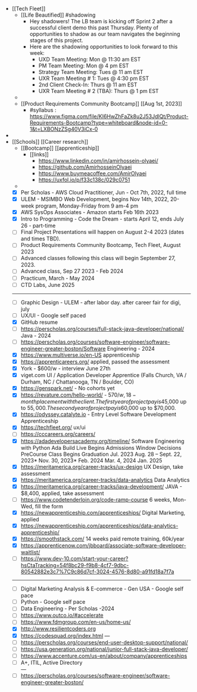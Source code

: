 - [[Tech Fleet]]
	- [[Life Beautified]] #shadowing
		- Hey shadowers! The LB team is kicking off Sprint 2 after a successful client demo this past Thursday. Plenty of opportunities to shadow as our team navigates the beginning stages of this project.
		- Here are the shadowing opportunities to look forward to this week:
			- UXD Team Meeting: Mon @ 11:30 am EST
			- PM Team Meeting: Mon @ 4 pm EST
			- Strategy Team Meeting: Tues @ 11 am EST
			- UXR Team Meeting # 1: Tues @ 4:30 pm EST
			- 2nd Client Check-In: Thurs @ 11 am EST
			- UXR Team Meeting # 2 (TBA): Thurs @ 1 pm EST
	-
	- [[Product Requirements Community Bootcamp]] [[Aug 1st, 2023]]
		- #syllabus : https://www.figma.com/file/KI6HwZhFaZk8u2J53JdlQt/Product-Requirements-Bootcamp?type=whiteboard&node-id=0-1&t=LXBONzZSg40V3iCx-0
-
- [[Schools]] [[Career research]]
	- [[Bootcamp]] [[apprenticeship]]
		- [[links]]
			- https://www.linkedin.com/in/amirhossein-olyaei/
			- https://github.com/AmirhosseinOlyaei
			- https://www.buymeacoffee.com/AmirOlyaei
			- https://uxfol.io/p/f33c138c/029c0751
	-
	- [x] Per Scholas - AWS Cloud Practitioner, Jun - Oct 7th, 2022, full time
	- [x] ULEM - MSIMBO Web Development, begins Nov 14th, 2022, 20-week program, Monday-Friday from 9 am-4 pm
	- [x] AWS SysOps Associates - Amazon starts Feb 16th 2023
	- [x] Intro to Programming - Code the Dream - starts April 12, ends July 26 - part-time
	- [ ] Final Project Presentations will happen on August 2-4 2023 (dates and times TBD).
	- [ ] Product Requirements Community Bootcamp, Tech Fleet, August 2023
	- [ ] Advanced classes following this class will begin September 27, 2023.
	- [ ] Advanced class, Sep 27 2023 - Feb 2024
	- [ ] Practicum, March - May 2024
	- [ ] CTD Labs, June 2025
	- ---
	- [ ] Graphic Design - ULEM - after labor day. after career fair for digi, july
	- [ ] UX/UI - Google self paced
	- [x] GitHub resume
	- [ ] https://perscholas.org/courses/full-stack-java-developer/national/ Java - 2024
	- [ ] https://perscholas.org/courses/software-engineer/software-engineer-greater-boston/Software Engineering - 2024
	- [x] https://www.multiverse.io/en-US apprenticeship
	- [x] https://apprenticareers.org/ applied, passed the assessment
	- [x] York - $600/w - interview June 27th
	- [x] viget.com UI / Application Developer Apprentice (Falls Church, VA / Durham, NC / Chattanooga, TN / Boulder, CO)
	- [x] https://genspark.net/ - No cohorts yet
	- [x] https://revature.com/hello-world/ - $570/w, 18-month placement with the client. The first year of project pay is $45,000 up to $55,000. The second year of project pay is $60,000 up to $70,000.
	- [x] https://odyssey.catalyte.io - Entry Level Software Development Apprenticeship
	- [x] https://techfleet.org/ ux/ui
	- [ ] https://cccareers.org/careers/
	- [x] https://adadevelopersacademy.org/timeline/ Software Engineering with Python
	  Ada Build Live Begins	Admissions Window	Decisions	PreCourse	Class Begins	Graduation
	  Jul. 2023	Aug. 28 – Sept. 22, 2023*	Nov. 30, 2023*	Feb. 2024	Mar. 4, 2024	Jan. 2025
	- [x] https://meritamerica.org/career-tracks/ux-design UX Design, take assessment
	- [x] https://meritamerica.org/career-tracks/data-analytics Data Analytics
	- [x] https://meritamerica.org/career-tracks/java-development/ JAVA - $8,400, applied, take assessment
	- [ ] https://www.codetenderloin.org/code-ramp-course 6 weeks, Mon-Wed, fill the form
	- [x] https://newapprenticeship.com/apprenticeships/ Digital Marketing, applied
	- [x] https://newapprenticeship.com/apprenticeships/data-analytics-apprenticeship/
	- [x] https://smoothstack.com/ 14 weeks paid remote training, 60k/year
	- [x] https://apprenticenow.com/jbboard/associate-software-developer-waitlist/
	- [ ] https://www.dev-10.com/start-your-career?hsCtaTracking=54f8bc29-f9b8-4cf7-9dbc-80542882e3c7%7C9c86d7cf-3024-4576-8d80-a91fd18a7f7a
	- ---
	- [ ] Digital Marketing Analysis & E-commerce - Gen USA - Google self pace
	- [ ] Python - Google self pace
	- [ ] Data Engineering - Per Scholas -2024
	- [ ] https://www.outco.io/#accelerate
	- [ ] https://www.fdmgroup.com/en-us/home-us/
	- [x] http://www.resilientcoders.org
	- [x] https://codesquad.org/index.html
	  —
	- [ ] https://perscholas.org/courses/end-user-desktop-support/national/
	- [ ] https://usa.generation.org/national/junior-full-stack-java-developer/
	- [ ] https://www.accenture.com/us-en/about/company/apprenticeships
	- [ ] A+, ITIL, Active Directory  
	  —
	- [ ] https://perscholas.org/courses/software-engineer/software-engineer-greater-boston/